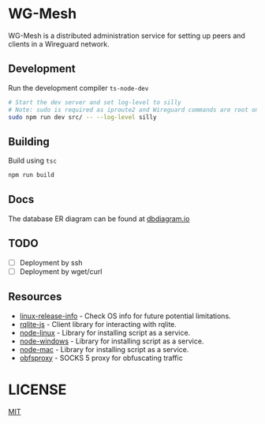 # WG-Mesh
WG-Mesh is a distributed administration service for setting up peers and clients in a Wireguard network.

## Development
Run the development compiler `ts-node-dev`
```sh
# Start the dev server and set log-level to silly
# Note: sudo is required as iproute2 and Wireguard commands are root only
sudo npm run dev src/ -- --log-level silly
```

## Building
Build using `tsc`
```sh
npm run build
```

## Docs
The database ER diagram can be found at [dbdiagram.io](https://dbdiagram.io/d/5f4cea8988d052352cb56ccd)

## TODO
- [ ] Deployment by ssh
- [ ] Deployment by wget/curl

## Resources
- [linux-release-info](https://www.npmjs.com/package/linux-release-info) - Check OS info for future potential limitations.
- [rqlite-js](https://www.npmjs.com/package/rqlite-js) - Client library for interacting with rqlite.
- [node-linux](https://github.com/coreybutler/node-linux) - Library for installing script as a service.
- [node-windows](https://github.com/coreybutler/node-windows) - Library for installing script as a service.
- [node-mac](https://github.com/coreybutler/node-mac) - Library for installing script as a service.
- [obfsproxy](https://gitweb.torproject.org/pluggable-transports/obfsproxy.git) - SOCKS 5 proxy for obfuscating traffic

# LICENSE
[MIT](LICENSE)
